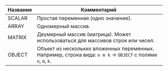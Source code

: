 | Название | Комментарий |
|----------|-------------|
| SCALAR   | Простая переменная (одно значение). |
| ARRAY    | Одномерный массив. |
| MATRIX   | Двумерный массив (матрица). Может использоваться для массивов строк или чисел. |
| OBJECT   | Объект из нескольких вложенных переменных. Например, строка вида: `n m k` → `OBJECT` с полями `n`, `m`, `k`. |